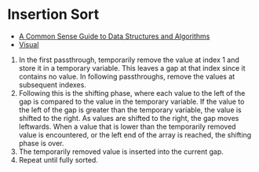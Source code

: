 # Insertion Sort
* [A Common Sense Guide to Data Structures and Algorithms](https://www.google.com/books/edition/A_Common_Sense_Guide_to_Data_Structures/yA5QDwAAQBAJ?hl=en&gbpv=1&printsec=frontcover)
* [Visual](/assets/insertion_sort.jpg)
1. In the first passthrough, temporarily remove the value at index 1 and store it in a temporary variable. This leaves a gap at that index since it contains no value. In following passthroughs, remove the values at subsequent indexes.
2. Following this is the shifting phase, where each value to the left of the gap is compared to the value in the temporary variable. If the value to the left of the gap is greater than the temporary variable, the value is shifted to the right. As values are shifted to the right, the gap moves leftwards. When a value that is lower than the temporarily removed value is encountered, or the left end of the array is reached, the shifting phase is over.
3. The temporarily removed value is inserted into the current gap.
4. Repeat until fully sorted.